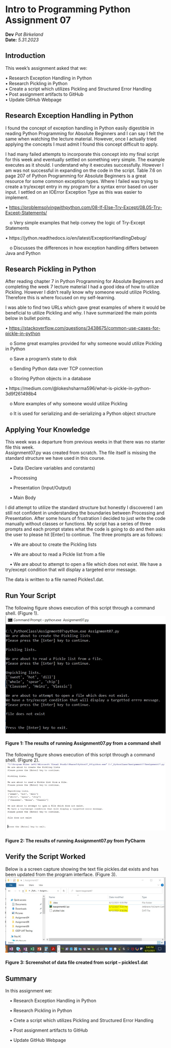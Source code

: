 # Intro to Programming Python Assignment 07
**Dev** *Pat Birkeland*  
**Date:** *5.31.2023*

## Introduction
This week’s assignment asked that we:  

•	Research Exception Handling in Python  
•	Research Pickling in Python  
•	Create a script which utilizes Pickling and Structured Error Handling  
•	Post assignment artifacts to GitHub  
•	Update GitHub Webpage 


## Research Exception Handling in Python
I found the concept of exception handling in Python easily digestible in reading Python Programming for Absolute Beginners and I can say I felt the same when watching the lecture material. However, once I actually tried applying the concepts I must admit I found this concept difficult to apply.

I had many failed attempts to incorporate this concept into my final script for this week and eventually settled on something very simple. The example executes as it should. I understand why it executes successfully. However I am was not successful in expanding on the code in the script.
Table 7.6 on page 207 of Python Programming for Absolute Beginners is a great resource for some common exception types. Where I failed was trying to create a try/except entry in my program for a syntax error based on user input. I settled on an IOError Exception Type as this was easier to implement.

•	https://problemsolvingwithpython.com/08-If-Else-Try-Except/08.05-Try-Except-Statements/
<p>&emsp;o	Very simple examples that help convey the logic of Try-Except Statements</p>  
•	https://jython.readthedocs.io/en/latest/ExceptionHandlingDebug/
<p>&emsp;o	Discusses the differences in how exception handling differs between Java and Python</p>

## Research Pickling in Python
After reading chapter 7 in Python Programming for Absolute Beginners and completing the week 7 lecture material I had a good idea of how to utilize Pickling. However I didn’t really know why someone would utilize Pickling. Therefore this is where focused on my self-learning.

I was able to find two URLs which gave great examples of where it would be beneficial to utilize Pickling and why. I have summarized the main points below in bullet points.

•	https://stackoverflow.com/questions/3438675/common-use-cases-for-pickle-in-python
<p>&emsp;o	Some great examples provided for why someone would utilize Pickling in Python</p>
<p>&emsp;o	Save a program’s state to disk</p>
<p>&emsp;o	Sending Python data over TCP connection</p>
<p>&emsp;o	Storing Python objects in a database</p>
•	https://medium.com/@lokeshsharma596/what-is-pickle-in-python-3d9f261498b4  
<p>&emsp;o	More examples of why someone would utilize Pickling</p>
<p>&emsp;o	It is used for serializing and de-serializing a Python object structure</p>

## Applying Your Knowledge
This week was a departure from previous weeks in that there was no starter file this week.  
Assignment07.py was created from scratch. The file itself is missing the standard structure we have used in this course.  
<p>&emsp;•	Data (Declare variables and constants)</p>  
<p>&emsp;•	Processing</p>  
<p>&emsp;•	Presentation (Input/Output)</p>  
<p>&emsp;•	Main Body</p>  
I did attempt to utilize the standard structure but honestly I discovered I am still not confident in understanding the boundaries between Processing and Presentation. After some hours of frustration I decided to just write the code manually without classes or functions.  
My script has a series of three prompts and each prompt states what the code is going to do and then asks the user to please hit [Enter] to continue. The three prompts are as follows:  

<p>&emsp;•	We are about to create the Pickling lists</p>  
<p>&emsp;•	We are about to read a Pickle list from a file</p>  
<p>&emsp;•	We are about to attempt to open a file which does not exist. We have a try/except condition that will display a targeted error message.</p>  
The data is written to a file named Pickles1.dat.


## Run Your Script

The following figure shows execution of this script through a command shell. (Figure 1).
![Results of Figure 1](https://github.com/x10339966/IntrotoProg-Python-Mod07/blob/main/docs/IntroToPython07-01.jpg)
#### Figure 1: The results of running Assignment07.py from a command shell  

The following figure shows execution of this script through a command shell. (Figure 2).
![Results of Figure 2](https://github.com/x10339966/IntrotoProg-Python-Mod07/blob/main/docs/IntroToPython07-02.jpg) 
####  Figure 2: The results of running Assignment07.py from PyCharm

## Verify the Script Worked

Below is a screen capture showing the text file pickles.dat exists and has been updated from the program interface. (Figure 3).
![Results of Figure 3](https://github.com/x10339966/IntrotoProg-Python-Mod07/blob/main/docs/IntroToPython07-03.jpg) 
#### Figure 3: Screenshot of data file created from script  – pickles1.dat

## Summary
In this assignment we:
<p>&emsp;•	Research Exception Handling in Python</p>
<p>&emsp;•	Research Pickling in Python</p>
<p>&emsp;•	Crete a script which utilizes Pickling and Structured Error Handling</p>
<p>&emsp;•	Post assignment artifacts to GitHub</p>
<p>&emsp;•	Update GitHub Webpage</p>

